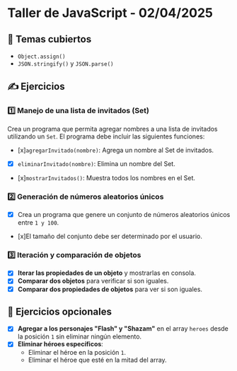 # Taller de JavaScript - 02/04/2025

## 📌 Temas cubiertos  
- `Object.assign()`  
- `JSON.stringify()` y `JSON.parse()`  

## ✍️ Ejercicios  

### **1️⃣ Manejo de una lista de invitados (Set)**  
Crea un programa que permita agregar nombres a una lista de invitados utilizando un `Set`. El programa debe incluir las siguientes funciones:  
- [x]`agregarInvitado(nombre)`: Agrega un nombre al Set de invitados.  
- [x] `eliminarInvitado(nombre)`: Elimina un nombre del Set.  
- [x]`mostrarInvitados()`: Muestra todos los nombres en el Set.  

### **2️⃣ Generación de números aleatorios únicos**  
- [x] Crea un programa que genere un conjunto de números aleatorios únicos entre `1 y 100`.  
- [x]El tamaño del conjunto debe ser determinado por el usuario.  

### **3️⃣ Iteración y comparación de objetos**  
- [x] **Iterar las propiedades de un objeto** y mostrarlas en consola.  
- [x] **Comparar dos objetos** para verificar si son iguales.  
- [x] **Comparar dos propiedades de objetos** para ver si son iguales.  

## 🎯 Ejercicios opcionales  
- [x] **Agregar a los personajes "Flash" y "Shazam"** en el array `heroes` desde la posición `1` sin eliminar ningún elemento.  
- [x] **Eliminar héroes específicos**:  
  - Eliminar el héroe en la posición `1`.  
  - Eliminar el héroe que esté en la mitad del array.  
